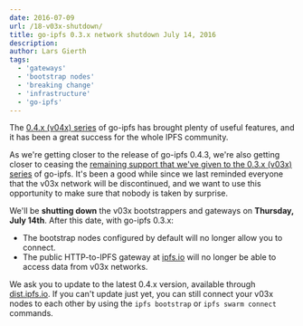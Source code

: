 ```yaml
---
date: 2016-07-09
url: /18-v03x-shutdown/
title: go-ipfs 0.3.x network shutdown July 14, 2016
description:
author: Lars Gierth
tags:
  - 'gateways'
  - 'bootstrap nodes'
  - 'breaking change'
  - 'infrastructure'
  - 'go-ipfs'
---
```


The [0.4.x (v04x) series][v04x] of go-ipfs has brought plenty of useful features, and it has been a great success for the whole IPFS community.

As we're getting closer to the release of go-ipfs 0.4.3, we're also getting closer to ceasing the [remaining support that we've given to the 0.3.x (v03x) series][migration] of go-ipfs. It's been a good while since we last reminded everyone that the v03x network will be discontinued, and we want to use this opportunity to make sure that nobody is taken by surprise.

We'll be **shutting down** the v03x bootstrappers and gateways on **Thursday, July 14th**. After this date, with go-ipfs 0.3.x:

- The bootstrap nodes configured by default will no longer allow you to connect.
- The public HTTP-to-IPFS gateway at [ipfs.io][gw] will no longer be able to access data from v03x networks.

We ask you to update to the latest 0.4.x version, available through [dist.ipfs.io][dist]. If you can't update just yet, you can still connect your v03x nodes to each other by using the `ipfs bootstrap` or `ipfs swarm connect` commands.

[migration]: https://ipfs.io/blog/9-v04x-migration/
[v04x]: https://ipfs.io/blog/14-ipfs-0-4-0-released/
[dist]: https://dist.ipfs.io
[gw]: https://ipfs.io
